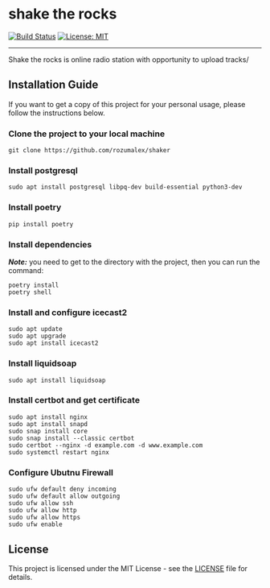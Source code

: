 # shake the rocks

[![Build Status](https://travis-ci.org/rozumalex/shaker.svg?branch=master)](https://travis-ci.org/github/rozumalex/shaker)
[![License: MIT](https://img.shields.io/badge/License-MIT-blue.svg)](https://github.com/rozumalex/shaker/blob/master/LICENSE)

---

Shake the rocks is online radio station with opportunity to upload tracks/

## Installation Guide


If you want to get a copy of this project for your personal usage,
please follow the instructions below.


### Clone the project to your local machine

```
git clone https://github.com/rozumalex/shaker
```


### Install postgresql

```
sudo apt install postgresql libpq-dev build-essential python3-dev

```

### Install poetry

```
pip install poetry
```

### Install dependencies

***Note:*** you need to get to the directory with the project,
then you can run the command: 

```
poetry install
poetry shell
```

### Install and configure icecast2

```
sudo apt update
sudo apt upgrade
sudo apt install icecast2
```

### Install liquidsoap

```
sudo apt install liquidsoap
```

### Install certbot and get certificate

```
sudo apt install nginx
sudo apt install snapd
sudo snap install core
sudo snap install --classic certbot
sudo certbot --nginx -d example.com -d www.example.com
sudo systemctl restart nginx
```

### Configure Ubutnu Firewall
```
sudo ufw default deny incoming
sudo ufw default allow outgoing
sudo ufw allow ssh
sudo ufw allow http
sudo ufw allow https
sudo ufw enable
```

## License

This project is licensed under the MIT License - see the [LICENSE](https://github.com/rozumalex/shaker/blob/master/LICENSE) file for details.

